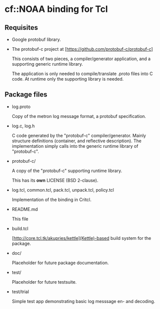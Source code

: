 cf::NOAA binding for Tcl
===

Requisites
---

 * Google protobuf library.

 * The protobuf-c project at [https://github.com/protobuf-c/protobuf-c]

   This consists of two pieces, a compiler/generator application, and
   a supporting generic runtime library.

   The application is only needed to compile/translate .proto files
   into C code. At runtime only the supporting library is needed.

Package files
---

 * log.proto

   Copy of the metron log message format, a protobuf specification.

 * log.c, log.h

   C code generated by the "protobuf-c" compiler/generator.
   Mainly structure definitions (container, and reflective description).
   The implementation simply calls into the generic runtime library of
   "protobuf-c".

 * protobuf-c/

   A copy of the "protobuf-c" supporting runtime library.

   This has its __own__ LICENSE (BSD 2-clause).

 * log.tcl, common.tcl, pack.tcl, unpack.tcl, policy.tcl

   Implementation of the binding in Critcl.

 * README.md

   This file

 * build.tcl

   [http://core.tcl.tk/akupries/kettle](Kettle)-based build system
   for the package.

 * doc/

   Placeholder for future package documentation.

 * test/

   Placeholder for future testsuite.

 * test/trial

   Simple test app demonstrating basic log messsage en- and decoding.
